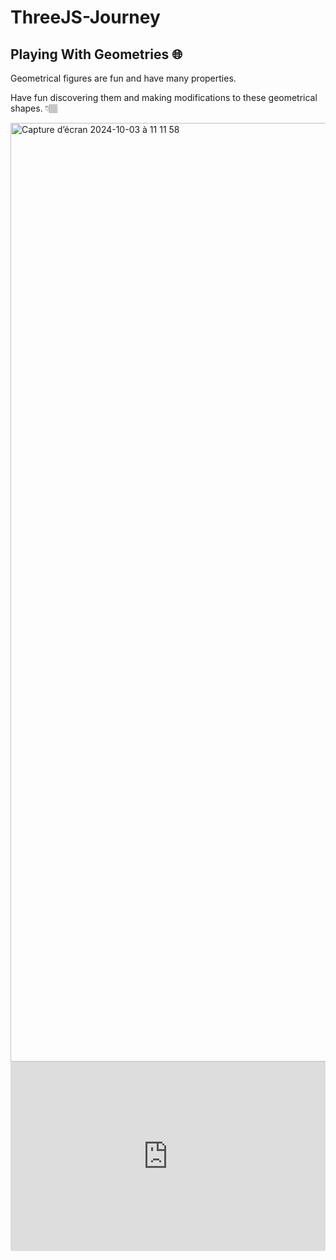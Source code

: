 # ThreeJS-Journey

## Playing With Geometries 🌐

Geometrical figures are fun and have many properties. 

Have fun discovering them and making modifications to these geometrical shapes. 👇🏽

<img width="1502" alt="Capture d’écran 2024-10-03 à 11 11 58" src="https://github.com/user-attachments/assets/6f28c330-0ccd-4db1-beac-e04df5c168f1">

<div style="padding:60.19% 0 0 0;position:relative;"><iframe src="https://player.vimeo.com/video/1018293611?badge=0&amp;autopause=0&amp;player_id=0&amp;app_id=58479" frameborder="0" allow="autoplay; fullscreen; picture-in-picture; clipboard-write" style="position:absolute;top:0;left:0;width:100%;height:100%;" title="Play With Geomtries"></iframe></div><script src="https://player.vimeo.com/api/player.js"></script>
